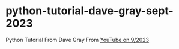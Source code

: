 # python-tutorial-dave-gray-sept-2023


Python Tutorial From Dave Gray From [YouTube on 9/2023](https://www.youtube.com/watch?v=qwAFL1597eM)


